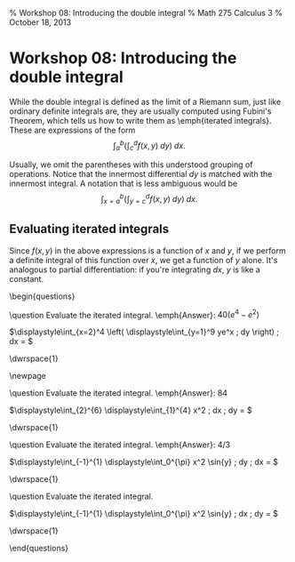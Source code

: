 % Workshop 08: Introducing the double integral
% Math 275 Calculus 3
% October 18, 2013

# Workshop 08: Introducing the double integral

While the double integral is defined as the limit of a Riemann sum, just like ordinary definite integrals are, they are usually computed using Fubini's Theorem, which tells us how to write them as \emph{iterated integrals}. These are expressions of the form
$$ \int_a^b \left( \int_c^d f(x,y) \; dy \right) \; dx. $$

Usually, we omit the parentheses with this understood grouping of operations. Notice that the innermost differential $dy$ is matched with the innermost integral. A notation that is less ambiguous would be
$$ \int_{x=a}^b \left( \int_{y=c}^d f(x,y) \; dy \right) \; dx. $$

## Evaluating iterated integrals

Since $f(x,y)$ in the above expressions is a function of $x$ and $y$, if we perform a definite integral of this function over $x$, we get a function of $y$ alone. It's analogous to partial differentiation: if you're integrating $dx$, $y$ is like a constant.

\begin{questions}

\question Evaluate the iterated integral. \emph{Answer}: $40(e^4 - e^2)$

$\displaystyle\int_{x=2}^4 \left( \displaystyle\int_{y=1}^9 ye^x \; dy \right) \; dx = $

\dwrspace{1}

\newpage

\question Evaluate the iterated integral. \emph{Answer}: 84

$\displaystyle\int_{2}^{6} \displaystyle\int_{1}^{4} x^2 \; dx \; dy = $

\dwrspace{1}



\question Evaluate the iterated integral. \emph{Answer}: 4/3

$\displaystyle\int_{-1}^{1} \displaystyle\int_0^{\pi} x^2 \sin{y} \; dy \; dx = $

\dwrspace{1}

\question Evaluate the iterated integral. 

$\displaystyle\int_{-1}^{1} \displaystyle\int_0^{\pi} x^2 \sin{y} \; dx \; dy = $

\dwrspace{1}

\end{questions}
